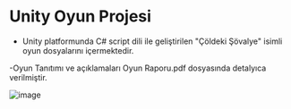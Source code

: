 # Unity Oyun Projesi
- Unity platformunda C# script dili ile geliştirilen "Çöldeki Şövalye" isimli oyun dosyalarını içermektedir.

-Oyun Tanıtımı ve açıklamaları Oyun Raporu.pdf dosyasında detalyıca verilmiştir.

![image](https://user-images.githubusercontent.com/59895745/142857406-93e1c7db-aca0-4d8d-9783-5e71453b170d.png)
